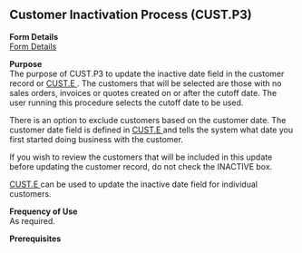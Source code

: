 ##  Customer Inactivation Process (CUST.P3)

<PageHeader />

**Form Details**  
[ Form Details ](CUST-P3-1/README.md)   

**Purpose**  
The purpose of CUST.P3 to update the inactive date field in the customer record or [ CUST.E ](../../../../rover/AP-OVERVIEW/AP-ENTRY/ACCT-CONTROL/ACCT-CONTROL-1/ar-e/CUST-E) . The customers that will be selected are those with no sales orders, invoices or quotes created on or after the cutoff date. The user running this procedure selects the cutoff date to be used.   
  
There is an option to exclude customers based on the customer date. The customer date field is defined in [ CUST.E ](../../../../rover/AP-OVERVIEW/AP-ENTRY/ACCT-CONTROL/ACCT-CONTROL-1/ar-e/CUST-E) and tells the system what date you first started doing business with the customer.   
  
If you wish to review the customers that will be included in this update
before updating the customer record, do not check the INACTIVE box.  
  
[ CUST.E ](../../../../rover/AP-OVERVIEW/AP-ENTRY/ACCT-CONTROL/ACCT-CONTROL-1/ar-e/CUST-E) can be used to update the inactive date field for individual customers. 

**Frequency of Use**  
As required.

**Prerequisites**  

<badge text= "Version 8.10.57" vertical="middle" />

<PageFooter />